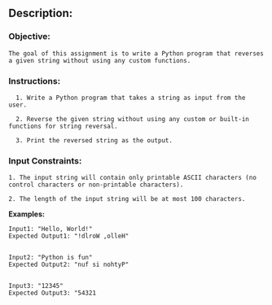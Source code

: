 ## Description:

  ### Objective:
          
    The goal of this assignment is to write a Python program that reverses a given string without using any custom functions.
  
 ### Instructions:
	  
	  1. Write a Python program that takes a string as input from the user.
			
	  2. Reverse the given string without using any custom or built-in functions for string reversal.
			
	  3. Print the reversed string as the output.
			
  ### Input Constraints:
  
  	1. The input string will contain only printable ASCII characters (no control characters or non-printable characters).
			
  	2. The length of the input string will be at most 100 characters.

**Examples:**
```
Input1: "Hello, World!"
Expected Output1: "!dlroW ,olleH"


Input2: "Python is fun"
Expected Output2: "nuf si nohtyP"


Input3: "12345"
Expected Output3: "54321
```

